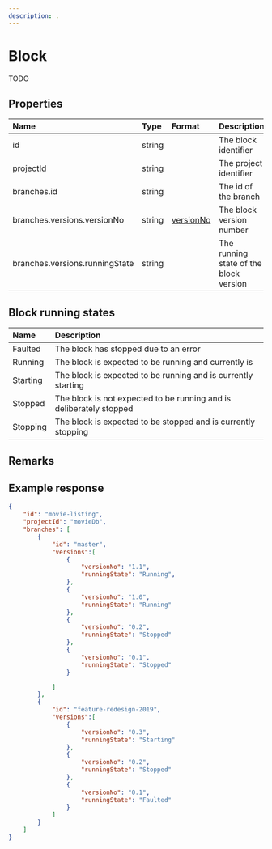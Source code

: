 ```yaml
---
description: .
---
```

# Block

TODO

## Properties

| Name                           | Type      | Format                                   | Description                            |
|:-------------------------------|:----------|:-----------------------------------------|:---------------------------------------|
| id                             | string    |                                          | The block identifier                   |
| projectId                      | string    |                                          | The project identifier                 |
| branches.id                    | string    |                                          | The id of the branch                   |
| branches.versions.versionNo    | string    | [versionNo](/model/version.md#versionNo) | The block version number               |
| branches.versions.runningState | string    |                                          | The running state of the block version |

## Block running states

| Name     | Description                                                         |
|:---------|:--------------------------------------------------------------------| 
| Faulted  | The block has stopped due to an error                               |
| Running  | The block is expected to be running and currently is                |
| Starting | The block is expected to be running and is currently starting       |
| Stopped  | The block is not expected to be running and is deliberately stopped |
| Stopping | The block is expected to be stopped and is currently stopping       |

## Remarks


## Example response
```json
{ 
    "id": "movie-listing",
    "projectId": "movieDb",
    "branches": [
        {
            "id": "master",
            "versions":[                
                {
                    "versionNo": "1.1",
                    "runningState": "Running",                    
                },
                {
                    "versionNo": "1.0",
                    "runningState": "Running"
                },
                {
                    "versionNo": "0.2",
                    "runningState": "Stopped"
                },
                {
                    "versionNo": "0.1",
                    "runningState": "Stopped"
                }

            ]
        },
        {
            "id": "feature-redesign-2019",
            "versions":[
                {
                    "versionNo": "0.3",
                    "runningState": "Starting"
                },
                {
                    "versionNo": "0.2",
                    "runningState": "Stopped"
                },
                {
                    "versionNo": "0.1",
                    "runningState": "Faulted"
                }
            ]
        }
    ]
}
```
